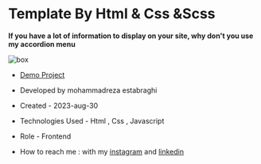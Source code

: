 # Template By Html & Css &Scss 

**If you have a lot of information to display on your site, why don't you use my accordion menu**

![box](https://github.com/reza-estabraghi/boxshadow/assets/137290475/1996c84f-d8b7-4711-a6e4-512f974178e9)


- [Demo Project](https://reza-estabraghi.github.io/boxshadow/)

- Developed by mohammadreza estabraghi

- Created - 2023-aug-30

- Technologies Used - Html , Css , Javascript 

- Role - Frontend

- How to reach me : with my [instagram](https://www.instagram.com/rezamr8web/?igshid=MzNlNGNkZWQ4Mg%3D%3D) and 
[linkedin](https://www.linkedin.com/in/mohammadreza-estabraghi-62334527a/)
